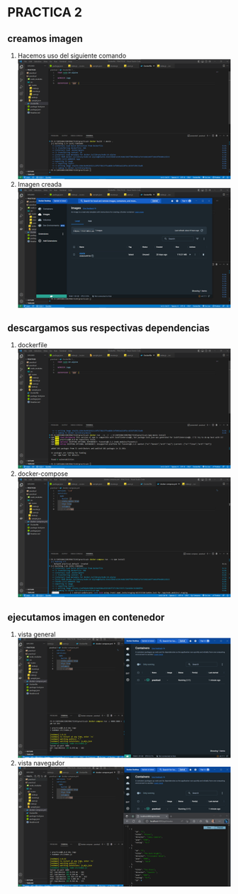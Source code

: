 # PRACTICA 2
## creamos imagen
1. Hacemos uso del siguiente comando
![](./capturas/2.png)
2. Imagen creada
![](./capturas/1.png)
## descargamos sus respectivas dependencias
1. dockerfile
![](./capturas/3.png)
2. docker-compose
![](./capturas/4.png)
## ejecutamos imagen en contenedor
1. vista general
![](./capturas/5.png)
2. vista navegador
![](./capturas/6.png)